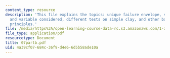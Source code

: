 ```yaml
---
content_type: resource
description: 'This file explains the topics: unique failure envelope, simple clay
  and variable considered, different tests on simple clay, and other baisc sterngth
  principles.'
file: /media/https%3A/open-learning-course-data-rc.s3.amazonaws.com/1-322-soil-behavior-spring-2005/4a39cf07684c36f9d4e66d5b58ade10a_07partb.pdf
file_type: application/pdf
resourcetype: Document
title: 07partb.pdf
uid: 4a39cf07-684c-36f9-d4e6-6d5b58ade10a
---
```

